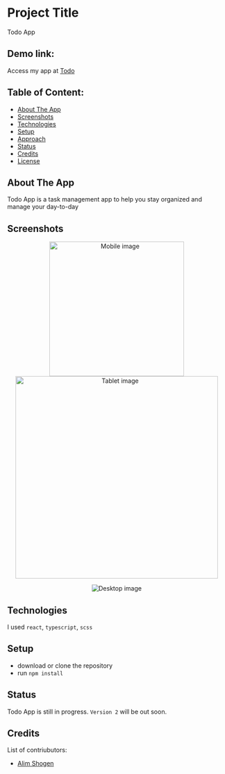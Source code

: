 # Project Title

Todo App

## Demo link:

Access my app at [Todo](https://alims63.github.io/todo-app/)

## Table of Content:

-   [About The App](#about-the-app)
-   [Screenshots](#screenshots)
-   [Technologies](#technologies)
-   [Setup](#setup)
-   [Approach](#approach)
-   [Status](#status)
-   [Credits](#credits)
-   [License](#license)

## About The App

Todo App is a task management app to help you stay organized and manage your day-to-day

## Screenshots

<p align="center">
  <img src="https://user-images.githubusercontent.com/60940904/214321492-ee6ff6a4-64fd-49dc-ae04-ba1116d189cb.png?raw=false" width="310" alt="Mobile image"/>
  <img src="https://user-images.githubusercontent.com/60940904/214321541-3f0d3936-25c2-45f4-86ac-497d02ff1bbe.png?raw=false" width="466" alt="Tablet image"/>
</p>
<p align="center">
  <img src="https://user-images.githubusercontent.com/60940904/214321561-a68751fc-3e01-4c2c-b2e4-27fdefdc3649.png?raw=true" alt="Desktop image"/>
</p>

## Technologies

I used `react`, `typescript`, `scss`

## Setup

-   download or clone the repository
-   run `npm install`

## Status

Todo App is still in progress. `Version 2` will be out soon.

## Credits

List of contriubutors:

-   [Alim Shogen](https://www.linkedin.com/in/alims63/)
